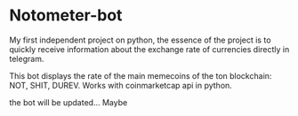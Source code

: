 # Notometer-bot

My first independent project on python, the essence of the project is to quickly receive information about the exchange rate of currencies directly in telegram.

This bot displays the rate of the main memecoins of the ton blockchain: NOT, SHIT, DUREV. Works with coinmarketcap api in python.

the bot will be updated... Maybe
